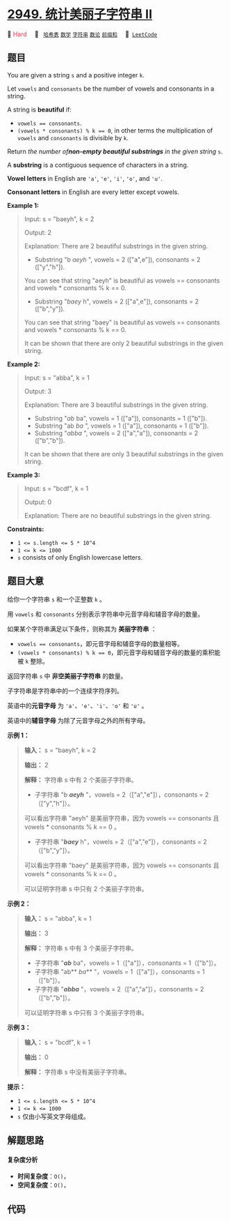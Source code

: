 # [2949. 统计美丽子字符串 II](https://leetcode.com/problems/count-beautiful-substrings-ii)

🔴 <font color=#ff334b>Hard</font>&emsp; 🔖&ensp; [`哈希表`](/leetcode/outline/tag/hash-table.md) [`数学`](/leetcode/outline/tag/math.md) [`字符串`](/leetcode/outline/tag/string.md) [`数论`](/leetcode/outline/tag/number-theory.md) [`前缀和`](/leetcode/outline/tag/prefix-sum.md)&emsp; 🔗&ensp;[`LeetCode`](https://leetcode.com/problems/count-beautiful-substrings-ii)

## 题目

You are given a string `s` and a positive integer `k`.

Let `vowels` and `consonants` be the number of vowels and consonants in a
string.

A string is **beautiful** if:

  * `vowels == consonants`.
  * `(vowels * consonants) % k == 0`, in other terms the multiplication of `vowels` and `consonants` is divisible by `k`.

Return _the number of**non-empty beautiful substrings** in the given string_
`s`.

A **substring** is a contiguous sequence of characters in a string.

**Vowel letters** in English are `'a'`, `'e'`, `'i'`, `'o'`, and `'u'`.

**Consonant letters** in English are every letter except vowels.



**Example 1:**

> Input: s = "baeyh", k = 2
> 
> Output: 2
> 
> Explanation: There are 2 beautiful substrings in the given string.
> - Substring "b _aeyh_ ", vowels = 2 (["a",e"]), consonants = 2 (["y","h"]).
> 
> You can see that string "aeyh" is beautiful as vowels == consonants and vowels * consonants % k == 0.
> - Substring "_baey_ h", vowels = 2 (["a",e"]), consonants = 2 (["b","y"]).
> 
> You can see that string "baey" is beautiful as vowels == consonants and vowels * consonants % k == 0.
> 
> It can be shown that there are only 2 beautiful substrings in the given string.

**Example 2:**

> Input: s = "abba", k = 1
> 
> Output: 3
> 
> Explanation: There are 3 beautiful substrings in the given string.
> - Substring "_ab_ ba", vowels = 1 (["a"]), consonants = 1 (["b"]).
> - Substring "ab _ba_ ", vowels = 1 (["a"]), consonants = 1 (["b"]).
> - Substring "_abba_ ", vowels = 2 (["a","a"]), consonants = 2 (["b","b"]).
> 
> It can be shown that there are only 3 beautiful substrings in the given string.

**Example 3:**

> Input: s = "bcdf", k = 1
> 
> Output: 0
> 
> Explanation: There are no beautiful substrings in the given string.

**Constraints:**

  * `1 <= s.length <= 5 * 10^4`
  * `1 <= k <= 1000`
  * `s` consists of only English lowercase letters.


## 题目大意

给你一个字符串 `s` 和一个正整数 `k` 。

用 `vowels` 和 `consonants` 分别表示字符串中元音字母和辅音字母的数量。

如果某个字符串满足以下条件，则称其为 **美丽字符串** ：

  * `vowels == consonants`，即元音字母和辅音字母的数量相等。
  * `(vowels * consonants) % k == 0`，即元音字母和辅音字母的数量的乘积能被 `k` 整除。

返回字符串 `s` 中 **非空美丽子字符串** 的数量。

子字符串是字符串中的一个连续字符序列。

英语中的**元音字母** 为 `'a'`、`'e'`、`'i'`、`'o'` 和 `'u'` 。

英语中的**辅音字母** 为除了元音字母之外的所有字母。



**示例 1：**

> 
> 
> 
> 
> 
> **输入：** s = "baeyh", k = 2
> 
> **输出：** 2
> 
> **解释：** 字符串 s 中有 2 个美丽子字符串。
> - 子字符串 "b _**aeyh**_ "，vowels = 2（["a","e"]），consonants = 2（["y","h"]）。
> 
> 可以看出字符串 "aeyh" 是美丽字符串，因为 vowels == consonants 且 vowels * consonants % k == 0 。
> - 子字符串 "_**baey**_ h"，vowels = 2（["a","e"]），consonants = 2（["b","y"]）。
> 
> 可以看出字符串 "baey" 是美丽字符串，因为 vowels == consonants 且 vowels * consonants % k == 0 。
> 
> 可以证明字符串 s 中只有 2 个美丽子字符串。
> 
> 

**示例 2：**

> 
> 
> 
> 
> 
> **输入：** s = "abba", k = 1
> 
> **输出：** 3
> 
> **解释：** 字符串 s 中有 3 个美丽子字符串。
> - 子字符串 "**_ab_** ba"，vowels = 1（["a"]），consonants = 1（["b"]）。
> - 子字符串 "ab** _ba_** "，vowels = 1（["a"]），consonants = 1（["b"]）。
> - 子字符串 "_**abba**_ "，vowels = 2（["a","a"]），consonants = 2（["b","b"]）。
> 
> 可以证明字符串 s 中只有 3 个美丽子字符串。
> 
> 

**示例 3：**

> 
> 
> 
> 
> 
> **输入：** s = "bcdf", k = 1
> 
> **输出：** 0
> 
> **解释：** 字符串 s 中没有美丽子字符串。
> 
> 



**提示：**

  * `1 <= s.length <= 5 * 10^4`
  * `1 <= k <= 1000`
  * `s` 仅由小写英文字母组成。


## 解题思路

#### 复杂度分析

- **时间复杂度**：`O()`，
- **空间复杂度**：`O()`，

## 代码

```javascript

```